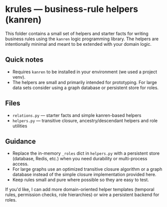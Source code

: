 krules — business-rule helpers (kanren)
======================================

This folder contains a small set of helpers and starter facts for writing
business rules using the `kanren` logic programming library. The helpers are
intentionally minimal and meant to be extended with your domain logic.

Quick notes
-----------
- Requires `kanren` to be installed in your environment (we used a project venv).
- The helpers are small and primarily intended for prototyping. For large data
  sets consider using a graph database or persistent store for roles.

Files
-----
- `relations.py` — starter facts and simple kanren-based helpers
- `helpers.py` — transitive closure, ancestry/descendant helpers and role utilities

Guidance
--------
- Replace the in-memory `_roles` dict in `helpers.py` with a persistent store
  (database, Redis, etc.) when you need durability or multi-process access.
- For large graphs use an optimized transitive closure algorithm or a graph
  database instead of the simple closure implementation provided here.
- Keep rules small and pure where possible so they are easy to test.

If you'd like, I can add more domain-oriented helper templates (temporal rules,
permission checks, role hierarchies) or wire a persistent backend for roles.
